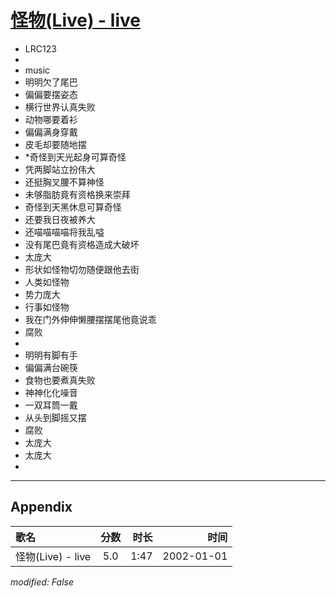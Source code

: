 # [怪物(Live) - live](https://music.163.com/song?id=67214)

* LRC123
* 
* music
* 明明欠了尾巴
* 偏偏要摆姿态
* 横行世界认真失败
* 动物哪要着衫
* 偏偏满身穿戴
* 皮毛却要随地摆
* *奇怪到天光起身可算奇怪
* 凭两脚站立扮伟大
* 还挺胸叉腰不算神怪
* 未够脂肪竟有资格换来崇拜
* 奇怪到天黑休息可算奇怪
* 还要我日夜被养大
* 还喵喵喵喵将我乱嗌
* 没有尾巴竟有资格造成大破坏
* 太庞大
* 形状如怪物切勿随便跟他去街
* 人类如怪物
* 势力庞大
* 行事如怪物
* 我在门外伸伸懒腰摆摆尾他竟说乖
* 腐败
* 
* 明明有脚有手
* 偏偏满台碗筷
* 食物也要煮真失败
* 神神化化噪音
* 一双耳筒一戴
* 从头到脚摇又摆
* 腐败
* 太庞大
* 太庞大
* 


---

## Appendix

|歌名|分数|时长|时间|
|:---|:---:|---:|---:|
|怪物(Live) - live|5.0|1:47|2002-01-01

*modified: False*